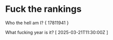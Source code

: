 # Fuck the rankings

Who the hell am I?
{ 17811941 }

What fucking year is it?
[ 2025-03-21T11:30:00Z ]

